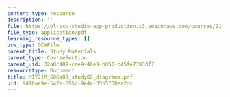 ```yaml
---
content_type: resource
description: ''
file: https://ol-ocw-studio-app-production.s3.amazonaws.com/courses/21m-606-introduction-to-stagecraft-spring-2009/9d90ae9e547e695c9e4a35b5738ea2dc_MIT21M_606s09_study02_diagrams.pdf
file_type: application/pdf
learning_resource_types: []
ocw_type: OCWFile
parent_title: Study Materials
parent_type: CourseSection
parent_uid: 32a8c409-cee9-46e9-b050-b45fe73933f7
resourcetype: Document
title: MIT21M_606s09_study02_diagrams.pdf
uid: 9d90ae9e-547e-695c-9e4a-35b5738ea2dc
---
```

